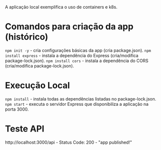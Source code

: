 A aplicação local exemplifica o uso de containers e k8s.

# Comandos para criação da app (histórico)
`npm init -y` - cria configurações básicas da app (cria package.json).
`npm install express` - instala a dependência do Express (cria/modifica package-lock.json).
`npm install cors` - instala a dependência do CORS (cria/modifica package-lock.json).

# Execução Local
`npm install` - instala todas as dependências listadas no package-lock.json.
`npm start` - executa o servidor Express que disponibiliza a aplicação na porta 3000.

# Teste API
http://localhost:3000/api - Status Code: 200 - "app published!"